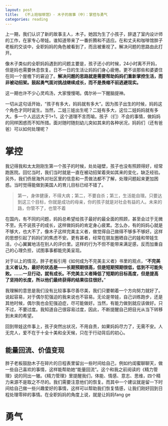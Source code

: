 ```yaml
---
layout: post
title:  《不上班咖啡馆》- 木子的故事（中）：掌控与勇气
categories: reading
---
```


上一期，我们认识了新的故事主人，木子。她因为生了小孩子，辞退了室内设计师的工作，在家专心带娃。谁知道带来了一番折腾和不适应。在和丈夫和咖啡馆胖子老板的交谈中，全职妈妈的角色被看到了，而且被重视了。解决问题的思路由此打开。

像木子类似的全职妈妈遇到的问题主要是，孩子还小的时候，24小时离不开妈，但是妈也需要休息恢复。日不一日的生活让妈妈们身心疲倦。更不谈那些和婆婆住在同一个屋檐下的窘迫了。**解决问题的思路就是需要帮助妈妈们重新掌控生活，而非被动招架。鼓起勇气面对挑战继续成长，而不是畏缩不前逃避现实。**

这一期也许不少心灵鸡汤，大家慢慢喝。偶尔补一下醒脑提神。

一切从这句话开始，“孩子有多大，妈妈就有多大”。因为孩子出生的时候，妈妈这个角色才同时诞生。当然，二娃三娃出生呢？二娃有多大，这位二娃妈妈就有多大。多一个人远远大于1+1，这个道理不言而喻。孩子（们）不会的事情，做妈妈的同样困惑而不知所措。面对随时随刻幼儿突如其来的各种状况，妈妈们（还有爸爸）可以如何处理呢？

# 掌控

我记得我和太太刚刚生第一个孩子的时候，处处碰壁，孩子也没有照顾得好，经常跑医院。回忆当时，我们当时就是一直在被动招架着突如其来的变化，缺乏经验。另外，我们侨居海外对社区里的信息和一贯做法都不了解，处理问题起来更加困惑。当时觉得能做到美国人的育儿目标已经不错了。

> 第一，身体健康，不得大病；第二，不要自杀；第三，生活能自理。只要达到这三个目标，你就是成功的母亲，你的孩子就是对社会有益的人。未来的路，你管不了，也管不着

在国内，有不同的问题，妈妈总希望给孩子最好的最全面的照顾，甚至会过于无微不至。先不说孩子的成长，这样做妈妈的肯定身心疲累。怎么办，有的妈妈心就是不够大，也大不了，像木子这样完美主义者，做觉得自己做得不够多不够好。这样的思想引起了妈妈们的焦虑不安。更有甚者，经常在朋友圈晒自己的娃和带娃生活，小心翼翼地活在别人的评价里。这样的行为不但不能带来满足感，反而加重自己的心理负担，试图事事都能完美呈现。

对于以上的情况，胖子老板引用《如何成为不完美主义者》书里的观点，“**不完美主义者认为，最好的状态是——长期预期很高，但是短期预期很低，低到不可能失败。……一旦行动，就有成长。不完美主义者降低了短期的目标高度，但是提高了坚持的长度，所以他们最终获得的结果往往很好。**” 

我理解的意思是我们没有比较事事尽善尽美，我们只要朝着一个方向努力就好了。说起容易，对于偶尔犯强迫的我来说也不容易。无论是带娃，自己训练跑步，还是其他时候，偶尔我也会犯强迫症，尽可能做好。当然，有能力做到就应该做好。只不过，不要过度。我知道自己很容易过度，因此，不断提醒自己把目光从当下转移到未来的希望。

回到带娃这件事上，孩子突然出状况，不用自责，如果妈妈尽力了，无需不安。人无完人，爱不在于十全十美和全天候，只在于行动背后的初心。

## 能量回流、价值变现

胖子老板鼓励木子在碎片的日程表里留出一些时间给自己，例如约闺蜜聊聊天，做一些自己喜欢的事情，这样能帮助她“能量回流”。这个和我之前阅读的《精力管理》说的同出一辙。《精力管理》里提醒我们，体能、情感、意志、思维，四个精力来源不是取之不尽的。我们需要注意他们的恢复。而其中一个建议就是留一下时间给自己做一些兴趣爱好的事情，这样可以帮助我们恢复情感，让我们刚好回到日程处理零碎的事情。在全职妈妈的角度上说，就是让妈妈fang ge



# 勇气

<!--stackedit_data:
eyJoaXN0b3J5IjpbLTM1NjUxMzgzNl19
-->